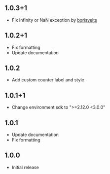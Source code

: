## 1.0.3+1
* Fix Infinity or NaN exception by [borisvelts](https://github.com/borisvelts)

## 1.0.2+1
* Fix formatting
* Update documentation

## 1.0.2
* Add custom counter label and style

## 1.0.1+1
* Change environment sdk to ">=2.12.0 <3.0.0"

## 1.0.1
* Update documentation
* Fix formatting

## 1.0.0
* Initial release